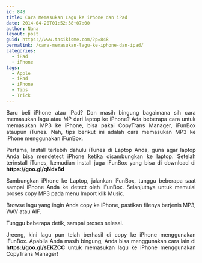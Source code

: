 ```yaml
---
id: 848
title: Cara Memasukan Lagu ke iPhone dan iPad
date: 2014-04-20T01:52:38+07:00
author: Nana
layout: post
guid: https://www.tasikisme.com/?p=848
permalink: /cara-memasukan-lagu-ke-iphone-dan-ipad/
categories:
  - iPad
  - iPhone
tags:
  - Apple
  - iPad
  - iPhone
  - Tips
  - Trick
---
```

<p style="text-align: justify;">
  Baru beli iPhone atau iPad? Dan masih bingung bagaimana sih cara memasukan lagu atau MP dari laptop ke iPhone? Ada beberapa cara untuk memasukan MP3 ke iPhone, bisa pakai CopyTrans Manager, iFunBox ataupun iTunes. Nah, tips berikut ini adalah cara memasukan MP3 ke iPhone menggunakan iFunBox.
</p>

<p style="text-align: justify;">
  Pertama, Install terlebih dahulu iTunes di Laptop Anda, guna agar laptop Anda bisa mendetect iPhone ketika disambungkan ke laptop. Setelah terinstall iTunes, kemudian install juga iFunBox yang bisa di download di <strong>https://goo.gl/qNdx8d</strong>
</p>

<p style="text-align: justify;">
  Sambungkan iPhone ke Laptop, jalankan iFunBox, tunggu beberapa saat sampai iPhone Anda ke detect oleh iFunBox. Selanjutnya untuk memulai proses copy MP3 pada menu Import klik Music.
</p>

<p style="text-align: justify;">
  Browse lagu yang ingin Anda copy ke iPhone, pastikan filenya berjenis MP3, WAV atau AIF.
</p>

<p style="text-align: justify;">
  Tunggu beberapa detik, sampai proses selesai.
</p>

<p style="text-align: justify;">
  Jreeng, kini lagu pun telah berhasil di copy ke iPhone menggunakan iFunBox. Apabila Anda masih bingung, Anda bisa menggunakan cara lain di <strong>https://goo.gl/sEKZCC</strong> untuk memasukan lagu ke iPhone menggunakan CopyTrans Manager!
</p>